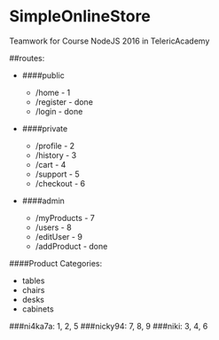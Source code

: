 # SimpleOnlineStore
Teamwork for Course NodeJS 2016 in TelericAcademy

##routes:  

 * ####public
	* /home - 1
	* /register - done
	* /login - done

* ####private
	* /profile - 2
	* /history - 3
	* /cart - 4
	* /support - 5
	* /checkout - 6

* ####admin
	* /myProducts - 7
	* /users - 8
	* /editUser - 9
	* /addProduct - done


####Product Categories:  

* tables
* chairs
* desks
* cabinets


###ni4ka7a: 1, 2, 5
###nicky94: 7, 8, 9
###niki: 3, 4, 6

